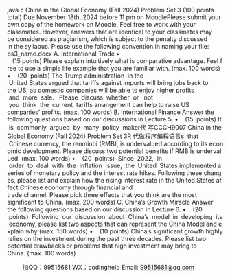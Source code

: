 java c
China in the Global Economy (Fall 2024)
Problem Set 3
(100 points total)
Due November 18th, 2024 before 11 pm on MoodlePlease submit your own copy of the homework on Moodle. Feel free to work with your classmates. However, answers that are identical to your classmates may be considered as plagiarism, which is subject to the penalty discussed in the syllabus.
Please use the following convention in naming your file: ps3_name.docx
A. International Trade
•    (15 points) Please explain intuitively what is comparative advantage. Feel free to use a simple life example that you are familiar with. (max. 100 words)
•    (20  points) The Trump administration  in the  United States argued that tariffs against imports will bring jobs back to the US, as domestic companies will be able to enjoy higher profits  and  more  sale.   Please  discuss  whether  or   not  you  think  the  current  tariffs arrangement can help to raise US companies’ profits. (max. 100 words)
B. International Finance
Answer the following questions based on our discussions in Lecture 5.
•    (15  points) It  is  commonly  argued  by  many  policy  maker代 写CCCH9007 China in the Global Economy (Fall 2024) Problem Set 3R
代做程序编程语言s  that  Chinese currency, the renminbi (RMB), is undervalued according to its economic development. Please discuss two potential benefits if RMB is undervalued. (max. 100 words)
•    (20  points)  Since  2022,  in  order  to  deal  with  the  inflation  issue,  the  United  States implemented a series of monetary policy and the interest rate hikes. Following these changes, please list and explain how the rising interest rate in the United States affect Chinese economy through financial and trade channel. Please pick three effects that you think are the most significant to China. (max. 200 words)
C. China’s Growth Miracle
Answer the following questions based on our discussion in Lecture 6.
•    (20  points)  Following  our  discussion  about  China’s  model  in  developing  its  economy, please list two aspects that can represent the China Model and explain why (max. 150 words)
•    (10 points) China’s significant growth highly relies on the investment during the past three decades. Please list two potential drawbacks or problems that high investment may bring to China. (max. 100 words)

         
加QQ：99515681  WX：codinghelp  Email: 99515681@qq.com
